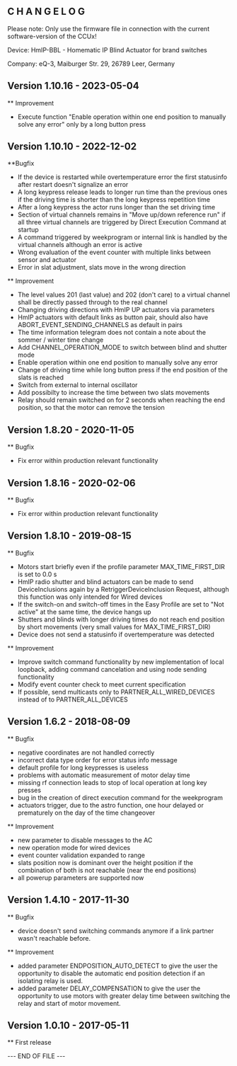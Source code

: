 C H A N G E L O G
-----------------

Please note: Only use the firmware file in connection with the current software-version of the CCUx!

Device:		HmIP-BBL - Homematic IP Blind Actuator for brand switches

Company:	eQ-3, Maiburger Str. 29, 26789 Leer, Germany


Version 1.10.16 - 2023-05-04
--------------------------------------------------------------

** Improvement
   * Execute function "Enable operation within one end position to manually solve any error" only by a long button press


Version 1.10.10 - 2022-12-02
--------------------------------------------------------------

**Bugfix
   * If the device is restarted while overtemperature error the first statusinfo after restart doesn't signalize an error
   * A long keypress release leads to longer run time than the previous ones if the driving time is shorter than the long keypress repetition time
   * After a long keypress the actor runs longer than the set driving time
   * Section of virtual channels remains in "Move up/down reference run" if all three virtual channels are triggered by Direct Execution Command at startup
   * A command triggered by weekprogram or internal link is handled by the virtual channels although an error is active
   * Wrong evaluation of the event counter with multiple links between sensor and actuator
   * Error in slat adjustment, slats move in the wrong direction
   
** Improvement
   * The level values 201 (last value) and 202 (don't care) to a virtual channel shall be directly passed through to the real channel
   * Changing driving directions with HmIP UP actuators via parameters
   * HmIP actuators with default links as button pair, should also have ABORT_EVENT_SENDING_CHANNELS as default in pairs
   * The time information telegram does not contain a note about the sommer / winter time change
   * Add CHANNEL_OPERATION_MODE to switch between blind and shutter mode
   * Enable operation within one end position to manually solve any error
   * Change of driving time while long button press if the end position of the slats is reached
   * Switch from external to internal oscillator
   * Add possibilty to increase the time between two slats movements
   * Relay should remain switched on for 2 seconds when reaching the end position, so that the motor can remove the tension


Version 1.8.20 - 2020-11-05
--------------------------------------------------------------

** Bugfix
   * Fix error within production relevant functionality


Version 1.8.16 - 2020-02-06
--------------------------------------------------------------

** Bugfix
   * Fix error within production relevant functionality
   

Version 1.8.10 - 2019-08-15
--------------------------------------------------------------

** Bugfix
   * Motors start briefly even if the profile parameter MAX_TIME_FIRST_DIR is set to 0.0 s
   * HmIP radio shutter and blind actuators can be made to send DeviceInclusions again by a RetriggerDeviceInclusion Request, although this function was only intended for Wired devices
   * If the switch-on and switch-off times in the Easy Profile are set to "Not active" at the same time, the device hangs up
   * Shutters and blinds with longer driving times do not reach end position by short movements (very small values for MAX_TIME_FIRST_DIR)
   * Device does not send a statusinfo if overtemperature was detected

** Improvement
   * Improve switch command functionality by new implementation of local loopback, adding command cancelation and using node sending functionality
   * Modify event counter check to meet current specification
   * If possible, send multicasts only to PARTNER_ALL_WIRED_DEVICES instead of to PARTNER_ALL_DEVICES

   
Version 1.6.2 - 2018-08-09
--------------------------------------------------------------

** Bugfix
   * negative coordinates are not handled correctly
   * incorrect data type order for error status info message
   * default profile for long keypresses is useless
   * problems with automatic measurement of motor delay time
   * missing rf connection leads to stop of local operation at long key presses
   * bug in the creation of direct execution command for the weekprogram
   * actuators trigger, due to the astro function, one hour delayed or prematurely on the day of the time changeover
   
** Improvement
   * new parameter to disable messages to the AC
   * new operation mode for wired devices
   * event counter validation expanded to range
   * slats position now is dominant over the height position if the combination of both is not reachable (near the end positions)
   * all powerup parameters are supported now
   

Version 1.4.10 - 2017-11-30
--------------------------------------------------------------
 
** Bugfix
   * device doesn't send switching commands anymore if a link partner wasn't reachable before.
 
** Improvement
   * added parameter ENDPOSITION_AUTO_DETECT to give the user the opportunity 
     to disable the automatic end position detection if an isolating relay is used.
   * added parameter DELAY_COMPENSATION to give the user the opportunity to use motors 
     with greater delay time between switching the relay and start of motor movement.


Version 1.0.10 - 2017-05-11
--------------------------------------------------------------

** First release


--- END OF FILE ---
